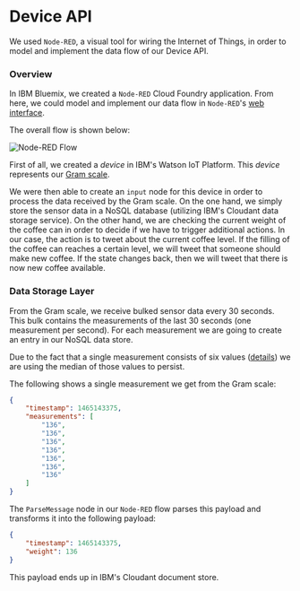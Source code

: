 
# Device API

We used `Node-RED`, a visual tool for wiring the Internet of Things, in order to model and implement the data flow of our Device API.

### Overview

In IBM Bluemix, we created a `Node-RED` Cloud Foundry application.
From here, we could model and implement our data flow in `Node-RED`'s [web interface](https://device-api.eu-gb.mybluemix.net/red).

The overall flow is shown below:

![Node-RED Flow](http://rawgit.com/miwurster/msc-iot-kaffeekanne/master/device-api-flow.png)

First of all, we created a _device_ in IBM's Watson IoT Platform. This _device_ represents our [Gram scale](https://github.com/miwurster/msc-iot-kaffeekanne/wiki/GRAM-RZ30K-Device).

We were then able to create an `input` node for this device in order to process the data received by the Gram scale.
On the one hand, we simply store the sensor data in a NoSQL database (utilizing IBM's Cloudant data storage service).
On the other hand, we are checking the current weight of the coffee can in order to decide if we have to trigger additional actions.
In our case, the action is to tweet about the current coffee level.
If the filling of the coffee can reaches a certain level, we will tweet that someone should make new coffee.
If the state changes back, then we will tweet that there is now new coffee available.

### Data Storage Layer

From the Gram scale, we receive bulked sensor data every 30 seconds. This bulk contains the measurements of the last 30 seconds (one measurement per second). For each measurement we are going to create an entry in our NoSQL data store.

Due to the fact that a single measurement consists of six values ([details](https://github.com/miwurster/msc-iot-kaffeekanne/tree/master/sensor#python-sensor)) we are using the median of those values to persist.

The following shows a single measurement we get from the Gram scale:

```json
{
    "timestamp": 1465143375,
    "measurements": [
        "136",
        "136",
        "136",
        "136",
        "136",
        "136",
        "136"
    ]
}
```

The `ParseMessage` node in our `Node-RED` flow parses this payload and transforms it into the following payload:

```json
{
    "timestamp": 1465143375,
    "weight": 136
}
```

This payload ends up in IBM's Cloudant document store.
